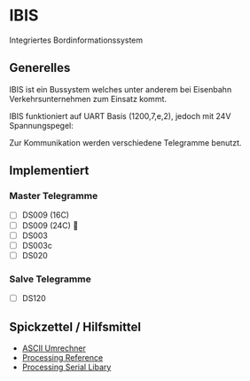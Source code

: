# IBIS
Integriertes Bordinformationssystem

## Generelles
IBIS ist ein Bussystem welches unter anderem bei Eisenbahn Verkehrsunternehmen zum Einsatz kommt.

IBIS funktioniert auf UART Basis (1200,7,e,2), jedoch mit 24V Spannungspegel:

Zur Kommunikation werden verschiedene Telegramme benutzt.

## Implementiert
### Master Telegramme
- [ ] DS009 (16C)
- [ ] DS009 (24C) :memo:
- [ ] DS003
- [ ] DS003c
- [ ] DS020

### Salve Telegramme
- [ ] DS120


## Spickzettel / Hilfsmittel
- [ASCII Umrechner](https://gc.de/gc/ascii/)
- [Processing Reference](https://processing.org/reference)
- [Processing Serial Libary](https://processing.org/reference/libraries/serial/index.html)
